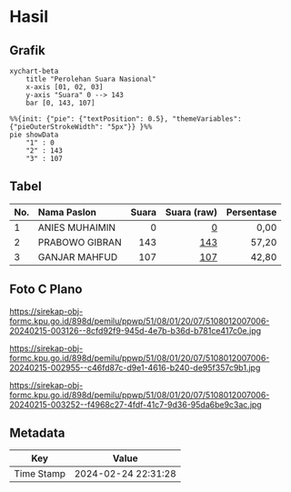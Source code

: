# Hasil

## Grafik

```mermaid
xychart-beta
    title "Perolehan Suara Nasional"
    x-axis [01, 02, 03]
    y-axis "Suara" 0 --> 143
    bar [0, 143, 107]
```

```mermaid
%%{init: {"pie": {"textPosition": 0.5}, "themeVariables": {"pieOuterStrokeWidth": "5px"}} }%%
pie showData
    "1" : 0
    "2" : 143
    "3" : 107
```

## Tabel

| No. | Nama Paslon    | Suara | Suara (raw) | Persentase |
|:--- |:-------------- | -----:| -----------:| ----------:|
| 1   | ANIES MUHAIMIN | 0     | [0][p-1]    | 0,00       |
| 2   | PRABOWO GIBRAN | 143   | [143][p-2]  | 57,20      |
| 3   | GANJAR MAHFUD  | 107   | [107][p-3]  | 42,80      |


[p-1]: https://github.com/gigit-pemilu/pemilu-2024/blob/main/pilpres/hitung-suara/sub/51-bali/sub/08-buleleng/sub/01-gerokgak/sub/2007-musi/sub/006-tps/sub/paslon-1.txt
[p-2]: https://github.com/gigit-pemilu/pemilu-2024/blob/main/pilpres/hitung-suara/sub/51-bali/sub/08-buleleng/sub/01-gerokgak/sub/2007-musi/sub/006-tps/sub/paslon-2.txt
[p-3]: https://github.com/gigit-pemilu/pemilu-2024/blob/main/pilpres/hitung-suara/sub/51-bali/sub/08-buleleng/sub/01-gerokgak/sub/2007-musi/sub/006-tps/sub/paslon-3.txt

## Foto C Plano

https://sirekap-obj-formc.kpu.go.id/898d/pemilu/ppwp/51/08/01/20/07/5108012007006-20240215-003126--8cfd92f9-945d-4e7b-b36d-b781ce417c0e.jpg

https://sirekap-obj-formc.kpu.go.id/898d/pemilu/ppwp/51/08/01/20/07/5108012007006-20240215-002955--c46fd87c-d9e1-4616-b240-de95f357c9b1.jpg

https://sirekap-obj-formc.kpu.go.id/898d/pemilu/ppwp/51/08/01/20/07/5108012007006-20240215-003252--f4968c27-4fdf-41c7-9d36-95da6be9c3ac.jpg


## Metadata

| Key        | Value               |
| ---------- | ------------------- |
| Time Stamp | 2024-02-24 22:31:28 |



